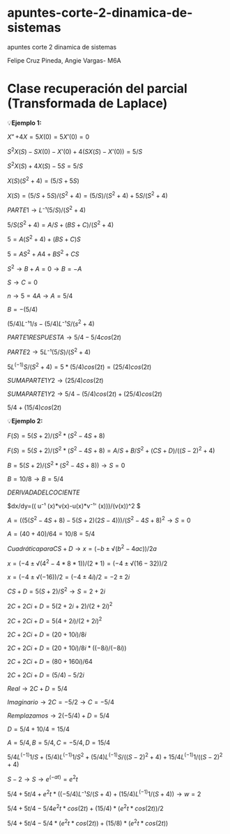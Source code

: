 # apuntes-corte-2-dinamica-de-sistemas
apuntes corte 2 dinamica de sistemas

Felipe Cruz Pineda, Angie Vargas- M6A
# Clase recuperación del parcial (Transformada de Laplace)
💡**Ejemplo 1:** 

$X”+4X=5   X(0)=5  X’(0)=0$

$S^2X(S)-SX(0)-X’(0)+4(SX(S)-X’(0))=5/S$

$S^2X(S)+4X(S)-5S=5/S$

$X(S)(S^2+4)=(5/S+5S)$

$X(S)=(5/S+5S)/(S^2+4)=(5/S)/(S^2+4)+5S/(S^2+4)$

$PARTE 1 → L⁻¹{(5/S)/(S^2+4)}$

$5/S(S^2+4) =A/S+(BS+C)/(S^2+4)$

$5=A(S^2+4)+(BS+C)S$

$5=AS^2+A4+BS^2+CS$

$S^2→B+A=0→B=-A$

$S→C=0$

$n→5=4A→A=5/4$

$B=-(5/4)$

$(5/4)L⁻¹{1/s}-(5/4)L⁻¹{S/(s^2+4)}$

$PARTE 1 RESPUESTA →5/4-5/4cos(2t)$

$PARTE 2 → 5 L⁻¹{(5/S)/(S^2+4)}$

$5L^(-1) {S/(S^2+4)}=5*(5/4)cos⁡(2t)=(25/4)cos⁡(2t)$

$SUMA PARTE 1 Y 2→ (25/4)cos⁡(2t)$

$SUMA PARTE 1 Y 2 → 5/4-(5/4)cos(2t)+(25/4)cos⁡(2t)$

$5/4+(15/4)cos(2t)$

💡**Ejemplo 2:** 

$F(S)=5(S+2)/(S^2*(S^2-4S+8)$

$F(S)=5(S+2)/(S^2*(S^2-4S+8)=A/S+B/S^2 +(CS+D)/((S-2)^2+4)$

$B=5(S+2)/(S^2*(S^2-4S+8) )→S=0$

$B=10/8 → B=5/4$

$DERIVADA DEL COCIENTE$

$dx/dy=(( u⁻¹ (x)*v(x)-u(x)*v⁻¹' (x)))/(v(x))^2 $

$A=((5(S^2-4S+8)-5(S+2)(2S-4)))/(S^2-4S+8)^2 →S=0$

$A=(40+40)/64=10/8=5/4$

$Cuadrática para CS+D → x=(-b±√(b^2-4ac))/2a$

$x=(-4±√(4^2-4*8*1))/(2*1)=(-4±√(16-32))/2$

$x=(-4±√(-16))/2=(-4±4i)/2=-2±2i$

$CS+D=5(S+2)/S^2 →S=2+2i$

$2C+2Ci+D=5(2+2i+2)/(2+2i)^2$

$2C+2Ci+D=5(4+2i)/(2+2i)^2$

$2C+2Ci+D=(20+10i)/8i$

$2C+2Ci+D=(20+10i)/8i*((-8i)/(-8i))$

$2C+2Ci+D=(80+160i)/64$

$2C+2Ci+D=(5/4)-5/2i$

$Real → 2C+D=5/4$

$Imaginario → 2C=-5/2→C=-5/4$

$Remplazamos → 2(-5/4)+D=5/4$

$D=5/4+10/4=15/4$

$A=5/4, B=5/4, C=-5/4, D=15/4$

$5/4 L^(-1) {1/S}+(5/4) L^(-1) {1/S^2 }+ (5/4) L^(-1) {S/((S-2)^2+4)}+15/4 L^(-1) {1/((S-2)^2+4)}$

$S-2→S→e^(-at)=e^2t$

$5/4+5t/4+e^2t*((-5/4) L⁻¹{S/(S+4)}+(15/4) L^(-1) {1/(S+4)})→w=2$

$5/4+5t/4-5/4 e^2t*cos(2t)+(15/4)*(e^2t*cos(2t))/2$

$5/4+5t/4-5/4*(e^2t*cos(2t))+(15/8)*(e^2t*cos(2t))$




























